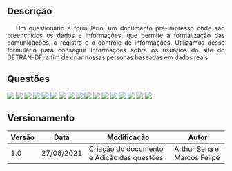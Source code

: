## Descrição
 <p style="text-indent: 20px;text-align: justify;">Um questionário é formulário, um documento pré-impresso onde são preenchidos os dados e informações, que permite a formalização das comunicações, o registro e o controle de informações. Utilizamos desse formulário para conseguir informações sobre os usuários do site do DETRAN-DF, a fim de criar nossas personas baseadas em dados reais. 
 </p>

## Questões
<img src="../../assets/analiseRequisitos/questionario/pergunta1.png" style="width:80%, marginTop: 30px"/>
<img src="../../assets/analiseRequisitos/questionario/pergunta2.png" style="width:80%, marginTop: 30px"/>
<img src="../../assets/analiseRequisitos/questionario/pergunta3.png" style="width:80%, marginTop: 30px"/>
<img src="../../assets/analiseRequisitos/questionario/pergunta4.png" style="width:80%, marginTop: 30px"/>
<img src="../../assets/analiseRequisitos/questionario/pergunta5.png" style="width:80%, marginTop: 30px;"/>
<img src="../../assets/analiseRequisitos/questionario/pergunta6.png" style="width:80%, marginTop: 30px"/>
<img src="../../assets/analiseRequisitos/questionario/pergunta7.png" style="width:80%, marginTop: 30px"/>
<img src="../../assets/analiseRequisitos/questionario/pergunta8.png" style="width:80%, marginTop: 30px"/>
<img src="../../assets/analiseRequisitos/questionario/pergunta9.png" style="width:80%, marginTop: 30px"/>
<img src="../../assets/analiseRequisitos/questionario/pergunta10.png" style="width:80%, marginTop: 30px"/>
<img src="../../assets/analiseRequisitos/questionario/pergunta11.png" style="width:80%, marginTop: 30px;"/>
<img src="../../assets/analiseRequisitos/questionario/pergunta12.png" style="width:80%, marginTop: 30px"/>
<img src="../../assets/analiseRequisitos/questionario/pergunta13.png" style="width:80%, marginTop: 30px"/>
<img src="../../assets/analiseRequisitos/questionario/pergunta14.png" style="width:80%, marginTop: 30px;"/>
<img src="../../assets/analiseRequisitos/questionario/pergunta15.png" style="width:80%, marginTop: 30px"/>
<img src="../../assets/analiseRequisitos/questionario/pergunta16.png" style="width:80%, marginTop: 30px;"/>
<img src="../../assets/analiseRequisitos/questionario/pergunta17.png" style="width:80%, marginTop: 30px"/>

## Versionamento

| Versão | Data | Modificação| Autor |
|--|--|--|--|
| 1.0 | 27/08/2021 | Criação do documento e Adição das questões | Arthur Sena e Marcos Felipe |